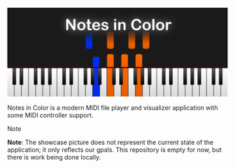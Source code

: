 <p align="center">
	<img src="showcase.png" alt="Showcase Picture">
</p>
Notes in Color is a modern MIDI file player and visualizer application with some MIDI controller support.

> [!Note]
> **Note**: The showcase picture does not represent the current state of the application; it only reflects our gpals. This repository is empty for now, but there is work being done locally.